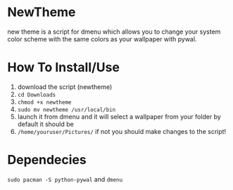 # NewTheme
new theme is a script for dmenu which allows you to change your system color scheme with the same colors as your wallpaper with pywal.

# How To Install/Use
1. download the script (newtheme)
2. `cd Downloads`
3. `chmod +x newtheme`
4. `sudo mv newtheme /usr/local/bin`
5. launch it from dmenu and it will select a wallpaper from your folder by default it should be
6. `/home/youruser/Pictures/` if not you should make changes to the script!

# Dependecies
`sudo pacman -S python-pywal`
and `dmenu`
